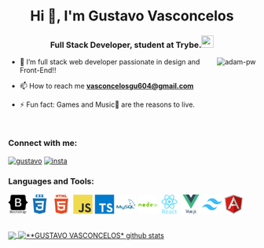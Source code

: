 <h1 align="center">Hi 👋, I'm Gustavo Vasconcelos</h1>
<h3 align="center">Full Stack Developer, student at Trybe.<img src="https://avatars.githubusercontent.com/u/51808343?s=280&v=4" width="25" height="25"/></h3>


<p><img align="right" src="https://github.com/Adam-pw/Adam-pw/blob/main/animation_500_kxa883sd.gif" alt="adam-pw" /></p>


- 🌱 I’m full stack web developer passionate in design and Front-End!!

- 📫 How to reach me **vasconcelosgu604@gmail.com**

- ⚡ Fun fact: Games and Music🎵 are the reasons to live.

<br>

<h3 align="left">Connect with me:</h3>
<p align="left">
  <a href="https://www.linkedin.com/in/vasconcelos-gu/" target="blank"><img align="center"
      src="https://raw.githubusercontent.com/rahuldkjain/github-profile-readme-generator/master/src/images/icons/Social/linked-in-alt.svg"
      alt="gustavo" height="30" width="40" /></a>
  <a href="https://instagram.com/vasconcelosgu/" target="blank"><img align="center"
      src="https://raw.githubusercontent.com/rahuldkjain/github-profile-readme-generator/master/src/images/icons/Social/instagram.svg"
      alt="insta" height="30" width="40" /></a>
</p>

<h3 align="left">Languages and Tools:</h3>
<p align="left">
   <img src="https://raw.githubusercontent.com/devicons/devicon/master/icons/bootstrap/bootstrap-plain-wordmark.svg"
      alt="bootstrap" width="40" height="40" />
   <img
      src="https://github.com/devicons/devicon/blob/master/icons/css3/css3-plain-wordmark.svg"
       alt="css3" width="40" height="40" />
  <img
      src="https://github.com/devicons/devicon/blob/master/icons/html5/html5-plain-wordmark.svg"
      alt="html5" width="40" height="40" /> 
  <img
      src="https://raw.githubusercontent.com/devicons/devicon/master/icons/javascript/javascript-original.svg"
      alt="javascript" width="40" height="40" />
   <img
       src="https://github.com/devicons/devicon/blob/master/icons/typescript/typescript-original.svg"
       alt="typescript" width="40" height"40"/>
  <img
      src="https://github.com/devicons/devicon/blob/master/icons/mysql/mysql-plain-wordmark.svg"
      alt="mysql" width="40" height="40" /> 
  <img
      src="https://github.com/devicons/devicon/blob/master/icons/nodejs/nodejs-plain-wordmark.svg"
      alt="nodejs" width="40" height="40" /> 
  <img
      src="https://raw.githubusercontent.com/devicons/devicon/master/icons/react/react-original-wordmark.svg"
      alt="react" width="40" height="40" />
  <img
       src="https://github.com/devicons/devicon/blob/master/icons/vuejs/vuejs-original-wordmark.svg"
       alt="vue" width="40" height="40" />
    <img
       src="https://github.com/devicons/devicon/blob/master/icons/tailwindcss/tailwindcss-plain.svg"
       alt="tailwind" width="40" height"40"/>
    <img
       src="https://github.com/devicons/devicon/blob/master/icons/angularjs/angularjs-original.svg"
       alt="angular" width="40" height"40"/>
  </p>

<br>


<a href="https://github.com/vasconcelosguu">
  <img align="center" src="https://github-readme-stats.vercel.app/api/top-langs/?username=vasconcelosguu&langs_count=7&theme=dracula&hide_langs_below=1" />
</a>

<a href="https://github.com/vasconcelosguu">
 <img align="center" src="https://github-readme-stats.vercel.app/api?username=vasconcelosguu&show_icons=true&theme=dracula&line_height=33" alt="**GUSTAVO VASCONCELOS* github stats"/>
</a>
